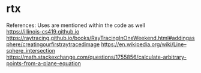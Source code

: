 # rtx
References: 
Uses are mentioned within the code as well <br>
https://illinois-cs419.github.io
https://raytracing.github.io/books/RayTracingInOneWeekend.html#addingasphere/creatingourfirstraytracedimage
https://en.wikipedia.org/wiki/Line–sphere_intersection
https://math.stackexchange.com/questions/1755856/calculate-arbitrary-points-from-a-plane-equation
